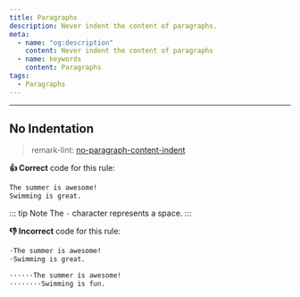```yaml
---
title: Paragraphs
description: Never indent the content of paragraphs.
meta:
  - name: "og:description"
    content: Never indent the content of paragraphs
  - name: keywords
    content: Paragraphs
tags:
  - Paragraphs
---
```


---

## No Indentation

> remark-lint: [no-paragraph-content-indent](https://github.com/remarkjs/remark-lint/tree/master/packages/remark-lint-no-paragraph-content-indent "Link to remarkjs")

**:thumbsup: Correct** code for this rule:

```markdown
The summer is awesome!
Swimming is great.
```

::: tip Note
The `·` character represents a space.
:::

**:thumbsdown: Incorrect** code for this rule:

```markdown
·The summer is awesome!
·Swimming is great.
```

```markdown
······The summer is awesome!
········Swimming is fun.
```
